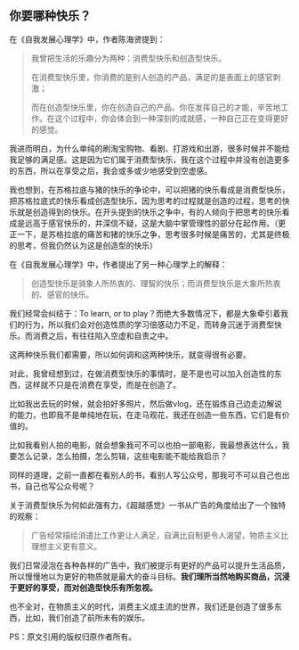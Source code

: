 ## 你要哪种快乐？

在《自我发展心理学》中，作者陈海贤提到：

> 我曾把生活的乐趣分为两种：消费型快乐和创造型快乐。
>
> 在消费型快乐里，你消费的是别人创造的产品，满足的是表面上的感官刺激；
>
> 而在创造型快乐里，你在创造自己的产品。你在发挥自己的才能，辛苦地工作。在这个过程中，你会体会到一种深刻的成就感，一种自己正在变得更好的感觉。

我进而明白，为什么单纯的刷淘宝购物、看剧、打游戏和出游，很多时候并不能给我足够的满足感。这是因为它们属于消费型快乐，我在这个过程中并没有创造更多的东西，所以在享受之后，我会或多或少地感受到空虚感。

我也想到，在苏格拉底与猪的快乐的争论中，可以把猪的快乐看成是消费型快乐，把苏格拉底式的快乐看成创造型快乐，因为思考的过程就是创造的过程，思考的快乐就是创造得到的快乐。在开头提到的快乐之争中，有的人倾向于把思考的快乐看成是远高于感官快乐的，并深信不疑，这是大脑中掌管理性的部分在起作用。（更正一下，是苏格拉底的痛苦和猪的快乐之争，思考很多时候是痛苦的，尤其是终极的思考，但我仍然认为这是创造型的快乐）

在《自我发展心理学》中，作者提出了另一种心理学上的解释：

> 创造型快乐是骑象人所热衷的、理智的快乐；而消费型快乐是大象所热衷的、感官的快乐。

我们经常会纠结于：To learn, or to play？而绝大多数情况下，都是大象牵引着我们的行为，所以我们会对创造性质的学习倍感动力不足，而转身沉迷于消费型快乐。而消费之后，有往往陷入空虚和自责之中。

这两种快乐我们都需要，所以如何调和这两种快乐，就变得很有必要。

对此，我曾经想到过，在做消费型快乐的事情时，是不是也可以加入创造性的东西，这样就不只是在消费在享受，而是在创造了。

比如我出去玩的时候，就会拍好多照片，然后做vlog，还在锻炼自己边走边解说的能力，也即我不是单纯地在玩，在走马观花，我还在创造一些东西，它们是有价值的。

比如我看别人拍的电影，就会想象我可不可以也拍一部电影，我最想表达什么，我要怎么记录，怎么拍摄，怎么剪辑，这些电影能不能给我启示？

同样的道理，之前一直都在看别人的书，看别人写公众号，那我可不可以自己也出书，自己也写公众号呢？

 

关于消费型快乐为何如此强有力，《超越感觉》一书从广告的角度给出了一个独特的观察：

> 广告经常描绘消遣比工作更让人满足，自满比自制更令人渴望，物质主义比理想主义更有意义。

我们日常浸泡在各种各样的广告中，我们被提示有更好的产品可以提升生活品质，所以慢慢地以为更好的物质就是最大的奋斗目标。**我们理所当然地购买商品，沉浸于更好的享受，而对创造型快乐有所忽视。**

也不全对，在物质主义的时代，消费主义成主流的世界，我们还是创造了很多东西，比如，我们创造了前所未有的娱乐。

PS：原文引用的版权归原作者所有。